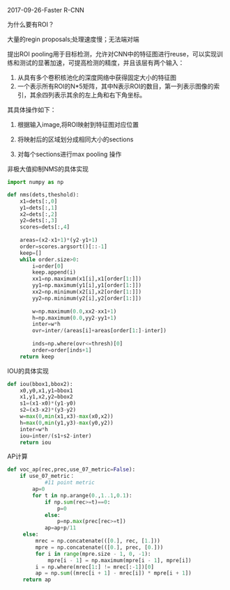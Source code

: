 2017-09-26-Faster R-CNN

为什么要有ROI？

大量的regin proposals;处理速度慢；无法端对端

提出ROI pooling用于目标检测，允许对CNN中的特征图进行reuse，可以实现训练和测试的显著加速，可提高检测的精度，并且该层有两个输入：

1. 从具有多个卷积核池化的深度网络中获得固定大小的特征图
2. 一个表示所有ROI的N*5矩阵，其中N表示ROI的数目，第一列表示图像的索引，其余四列表示其余的左上角和右下角坐标。

其具体操作如下：

1. 根据输入image,将ROI映射到特征图对应位置

2. 将映射后的区域划分成相同大小的sections

3. 对每个sections进行max pooling 操作


非极大值抑制NMS的具体实现

```Python
import numpy as np

def nms(dets,theshold):
    x1=dets[:,0]
    y1=dets[:,1]
    x2=dets[:,2]
    y2=dets[:,3]
    scores=dets[:,4]
    
    areas=(x2-x1+1)*(y2-y1+1)
    order=scores.argsort()[::-1]
    keep=[]
    while order.size>0:
        i=order[0]
        keep.append(i)
        xx1=np.maximum(x1[i],x1[order[1:]])
        yy1=np.maximum(y1[i],y1[order[1:]])
        xx2=np.minimum(x2[i],x2[order[1:]])
        yy2=np.minimum(y2[i],y2[order[1:]])
        
        w=np.maximum(0.0,xx2-xx1+1)
        h=np.maximum(0.0,yy2-yy1+1)
        inter=w*h
        ovr=inter/(areas[i]+areas[order[1:]-inter])
        
        inds=np.where(ovr<=thresh)[0]
        order=order[inds+1]
   	return keep
```

IOU的具体实现

```python
def iou(bbox1,bbox2):
    x0,y0,x1,y1=bbox1
    x1,y1,x2,y2=bbox2
    s1=(x1-x0)*(y1-y0)
    s2=(x3-x2)*(y3-y2)
    w=max(0,min(x1,x3)-max(x0,x2))
    h=max(0,min(y1,y3)-max(y0,y2))
    inter=w*h
    iou=inter/(s1+s2-inter)
    return iou
```

AP计算

```python
def voc_ap(rec,prec,use_07_metric=False):
	if use_07_metric：
    		#11 point metric
        ap=0
        for t in np.arange(0.,1..1,0.1):
            if np.sum(rec>=t)==0:
                p=0
            else:
                p=np.max(prec[rec>=t])
            ap=ap+p/11
     else:
         mrec = np.concatenate(([0.], rec, [1.]))
         mpre = np.concatenate(([0.], prec, [0.]))
         for i in range(mpre.size - 1, 0, -1):
             mpre[i - 1] = np.maximum(mpre[i - 1], mpre[i])
         i = np.where(mrec[1:] != mrec[:-1])[0]
         ap = np.sum((mrec[i + 1] - mrec[i]) * mpre[i + 1])
     return ap
```


